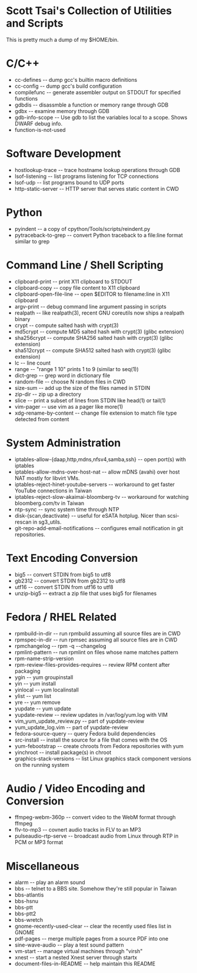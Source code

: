 Scott Tsai's Collection of Utilities and Scripts
=

This is pretty much a dump of my $HOME/bin.

C/C++
===

* cc-defines -- dump gcc's builtin macro definitions
* cc-config -- dump gcc's build configuration
* compilefunc -- generate assembler output on STDOUT for specified functions
* gdbdis -- disassmble a function or memory range through GDB
* gdbx -- examine memory through GDB
* gdb-info-scope -- Use gdb to list the variables local to a scope.  Shows DWARF debug info.
* function-is-not-used

Software Development
===

* hostlookup-trace -- trace hostname lookup operations through GDB
* lsof-listening -- list programs listening for TCP connections
* lsof-udp -- list programs bound to UDP ports
* http-static-server -- HTTP server that serves static content in CWD

Python
===

* pyindent -- a copy of cpython/Tools/scripts/reindent.py
* pytraceback-to-grep -- convert Python traceback to a file:line format similar to grep

Command Line / Shell Scripting
===

* clipboard-print -- print X11 clipboard to STDOUT
* clipboard-copy -- copy file content to X11 clipboard
* clipboard-open-file-line -- open $EDITOR to filename:line in X11 clipboard
* argv-print -- debug command line argument passing in scripts
* realpath -- like realpath(3), recent GNU coreutils now ships a realpath binary
* crypt -- compute salted hash with crypt(3)
* md5crypt -- compute MD5 salted hash with crypt(3) (glibc extension)
* sha256crypt -- compute SHA256 salted hash with crypt(3) (glibc extension)
* sha512crypt -- compute SHA512 salted hash with crypt(3) (glibc extension)
* lc -- line count
* range -- "range 1 10" prints 1 to 9 (similar to seq(1))
* dict-grep -- grep word in dictionary file
* random-file -- choose N random files in CWD
* size-sum -- add up the size of the files named in STDIN
* zip-dir -- zip up a directory
* slice -- print a subset of lines from STDIN like head(1) or tail(1)
* vim-pager -- use vim as a pager like more(1)
* xdg-rename-by-content -- change file extension to match file type detected from content

System Administration
===

* iptables-allow-{daap,http,mdns,nfsv4,samba,ssh} -- open port(s) with iptables
* iptables-allow-mdns-over-host-nat -- allow mDNS (avahi) over host NAT mostly for libvirt VMs.
* iptables-reject-hinet-youtube-servers -- workaround to get faster YouTube connections in Taiwan
* iptables-reject-slow-akaimai-bloomberg-tv -- workaround for watching bloomberg.com/tv in Taiwan
* ntp-sync -- sync system time through NTP
* disk-{scan,deactivate} -- useful for eSATA hotplug. Nicer than scsi-rescan in sg3_utils.
* git-repo-add-email-notifications -- configures email notification in git repositories.

Text Encoding Conversion
===

* big5 -- convert STDIN from big5 to utf8
* gb2312 -- convert STDIN from gb2312 to utf8
* utf16 -- convert STDIN from utf16 to utf8
* unzip-big5 -- extract a zip file that uses big5 for filenames

Fedora / RHEL Related
===

* rpmbuild-in-dir -- run rpmbuild assuming all source files are in CWD
* rpmspec-in-dir -- run rpmsec assuming all source files are in CWD
* rpmchangelog -- rpm -q --changelog
* rpmlint-pattern -- run rpmlint on files whose name matches pattern
* rpm-name-strip-version
* rpm-review-files-provides-requires -- review RPM content after packaging
* ygin -- yum groupinstall
* yin -- yum install
* yinlocal -- yum localinstall
* ylist -- yum list
* yre -- yum remove
* yupdate -- yum update
* yupdate-review -- review updates in /var/log/yum.log with VIM
* vim_yum_update_review.py -- part of yupdate-review
* yum_update_log.vim  -- part of yupdate-review
* fedora-source-query -- query Fedora build dependencies
* src-install -- install the source for a file that comes with the OS
* yum-febootstrap -- create chroots from Fedora repositories with yum
* yinchroot -- install package(s) in chroot
* graphics-stack-versions -- list Linux graphics stack component versions on the running system

Audio / Video Encoding and Conversion
===

* ffmpeg-webm-360p -- convert video to the WebM format through ffmpeg
* flv-to-mp3 -- covnert audio tracks in FLV to an MP3
* pulseaudio-rtp-serve -- broadcast audio from Linux through RTP in PCM or MP3 format

Miscellaneous
===

* alarm -- play an alarm sound
* bbs -- telnet to a BBS site. Somehow they're still popular in Taiwan
* bbs-atlantis
* bbs-hsnu
* bbs-ptt
* bbs-ptt2
* bbs-wretch
* gnome-recently-used-clear -- clear the recently used files list in GNOME
* pdf-pages -- merge multiple pages from a source PDF into one
* sine-wave-audio -- play a test sound pattern
* vm-start -- manage virtual machines through "virsh"
* xnest -- start a nested Xnest server through startx
* document-files-in-README -- help maintain this README
